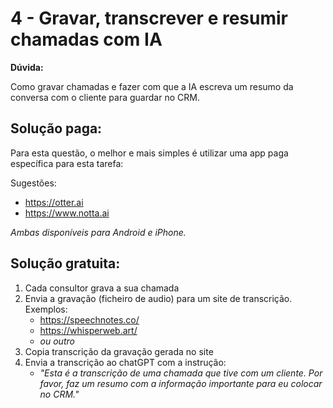 # 4 - Gravar, transcrever e resumir chamadas com IA



**Dúvida:**

Como gravar chamadas e fazer com que a IA escreva um resumo da conversa com o cliente para guardar no CRM.

## Solução paga:


Para esta questão, o melhor e mais simples é utilizar uma app paga específica para esta tarefa:

Sugestões: 
 * https://otter.ai
 * https://www.notta.ai

 *Ambas disponíveis para Android e iPhone.*

 
## Solução gratuita:

 1. Cada consultor grava a sua chamada
 2. Envia a gravação (ficheiro de audio) para um site de transcrição. Exemplos: 
    - https://speechnotes.co/
    - https://whisperweb.art/
    - *ou outro*
 3. Copia transcrição da gravação gerada no site
 4. Envia a transcrição ao chatGPT com a instrução:
    * *"Esta é a transcrição de uma chamada que tive com um cliente. Por favor, faz um resumo com a informação importante para eu colocar no CRM."*

